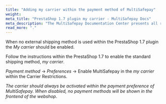 ```yaml
---
title: "Adding my carrier within the payment method of MultiSafepay"
weight:
meta_title: "PrestaShop 1.7 plugin my carrier - MultiSafepay Docs"
meta_description: "The MultiSafepay Documentation Center presents all relevant information about our Plugins and API. You can also find support pages for payment methods, tools and general questions as well as the contact details of our Support and Integration Teams."
read_more: "."
---
```


When no external shipping method is used within the PrestaShop 1.7 plugin the _My carrier_ should be enabled.

Follow the instructions within the PrestaShop 1.7 to enable the standard shipping method, _my carrier_.

_Payment method_ -> _Preferences_ -> Enable MultiSafepay in the _my carrier_ within the Carrier Restrictions.

_The carrier should always be activated within the payment preference of MultiSafepay. When disabled, no payment methods will be shown in the frontend of the webshop_.


